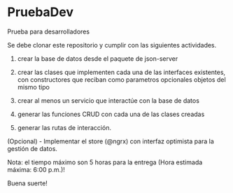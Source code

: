 # PruebaDev
Prueba para desarrolladores

Se debe clonar este repositorio y cumplir con las siguientes actividades.

1. crear la base de datos desde el paquete de json-server

2. crear las clases que implementen cada una de las interfaces existentes, con constructores que reciban como parametros opcionales objetos del mismo tipo

3. crear al menos un servicio que interactúe con la base de datos

4. generar las funciones CRUD con cada una de las clases creadas

5. generar las rutas de interacción.

(Opcional) - Implementar el store (@ngrx) con interfaz optimista para la gestión de datos.

Nota: el tiempo máximo son 5 horas para la entrega (Hora estimada máxima: 6:00 p.m.)!

Buena suerte!

  
